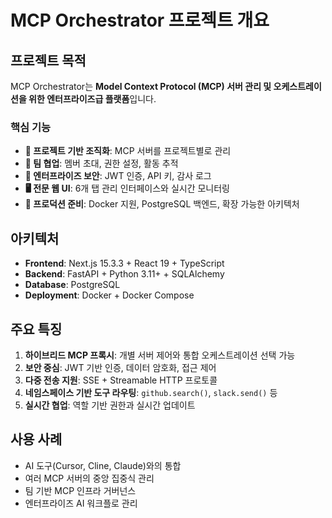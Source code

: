 # MCP Orchestrator 프로젝트 개요

## 프로젝트 목적
MCP Orchestrator는 **Model Context Protocol (MCP) 서버 관리 및 오케스트레이션을 위한 엔터프라이즈급 플랫폼**입니다.

### 핵심 기능
- **📁 프로젝트 기반 조직화**: MCP 서버를 프로젝트별로 관리
- **👥 팀 협업**: 멤버 초대, 권한 설정, 활동 추적
- **🔐 엔터프라이즈 보안**: JWT 인증, API 키, 감사 로그
- **🖥️ 전문 웹 UI**: 6개 탭 관리 인터페이스와 실시간 모니터링
- **🚀 프로덕션 준비**: Docker 지원, PostgreSQL 백엔드, 확장 가능한 아키텍처

## 아키텍처
- **Frontend**: Next.js 15.3.3 + React 19 + TypeScript
- **Backend**: FastAPI + Python 3.11+ + SQLAlchemy
- **Database**: PostgreSQL
- **Deployment**: Docker + Docker Compose

## 주요 특징
1. **하이브리드 MCP 프록시**: 개별 서버 제어와 통합 오케스트레이션 선택 가능
2. **보안 중심**: JWT 기반 인증, 데이터 암호화, 접근 제어
3. **다중 전송 지원**: SSE + Streamable HTTP 프로토콜
4. **네임스페이스 기반 도구 라우팅**: `github.search()`, `slack.send()` 등
5. **실시간 협업**: 역할 기반 권한과 실시간 업데이트

## 사용 사례
- AI 도구(Cursor, Cline, Claude)와의 통합
- 여러 MCP 서버의 중앙 집중식 관리
- 팀 기반 MCP 인프라 거버넌스
- 엔터프라이즈 AI 워크플로 관리